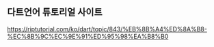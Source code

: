 ## 다트언어 튜토리얼 사이트
https://riptutorial.com/ko/dart/topic/843/%EB%8B%A4%ED%8A%B8-%EC%8B%9C%EC%9E%91%ED%95%98%EA%B8%B0
